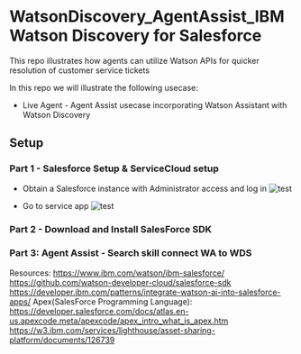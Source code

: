# WatsonDiscovery_AgentAssist_IBM Watson Discovery for Salesforce
This repo illustrates how agents can utilize Watson APIs for quicker resolution of customer service tickets

In this repo we will illustrate the following usecase:

- Live Agent - Agent Assist usecase incorporating Watson Assistant with Watson Discovery
    
    

## Setup


### Part 1 - Salesforce Setup & ServiceCloud setup 

- Obtain a Salesforce instance with Administrator access and log in
![test](https://github.com/bmguillo/WatsonAssistant_Webchat_SalesforceServiceDesk_LiveAgent_AgentAssist/blob/master/img/sflogin.png)


- Go to service app
![test](https://github.com/bmguillo/WatsonAssistant_Webchat_SalesforceServiceDesk_LiveAgent_AgentAssist/blob/master/img/serviceapp.png)


### Part 2 - Download and Install SalesForce SDK


### Part 3: Agent Assist - Search skill connect WA to WDS



Resources:
https://www.ibm.com/watson/ibm-salesforce/
https://github.com/watson-developer-cloud/salesforce-sdk
https://developer.ibm.com/patterns/integrate-watson-ai-into-salesforce-apps/
Apex(SalesForce Programming Language): https://developer.salesforce.com/docs/atlas.en-us.apexcode.meta/apexcode/apex_intro_what_is_apex.htm
https://w3.ibm.com/services/lighthouse/asset-sharing-platform/documents/126739
